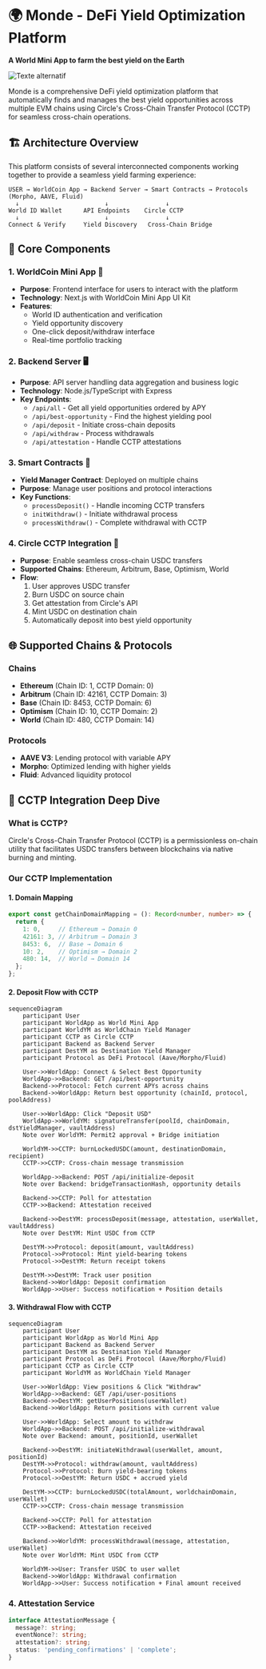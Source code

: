 # 🌍 Monde - DeFi Yield Optimization Platform


 **A World Mini App to farm the best yield on the Earth**

![Texte alternatif](https://i.postimg.cc/BnX2cV16/Screenshot-2025-07-06-at-06-21-35.png)


Monde is a comprehensive DeFi yield optimization platform that automatically finds and manages the best yield opportunities across multiple EVM chains using Circle's Cross-Chain Transfer Protocol (CCTP) for seamless cross-chain operations.

## 🏗️ Architecture Overview

This platform consists of several interconnected components working together to provide a seamless yield farming experience:

```
USER → WorldCoin App → Backend Server → Smart Contracts → Protocols (Morpho, AAVE, Fluid)
  ↓                        ↓                ↓
World ID Wallet      API Endpoints    Circle CCTP    
  ↓                        ↓                ↓
Connect & Verify     Yield Discovery   Cross-Chain Bridge
```

## 🔧 Core Components

### 1. **WorldCoin Mini App** 📱
- **Purpose**: Frontend interface for users to interact with the platform
- **Technology**: Next.js with WorldCoin Mini App UI Kit
- **Features**:
  - World ID authentication and verification
  - Yield opportunity discovery
  - One-click deposit/withdraw interface
  - Real-time portfolio tracking

### 2. **Backend Server** 🖥️
- **Purpose**: API server handling data aggregation and business logic
- **Technology**: Node.js/TypeScript with Express
- **Key Endpoints**:
  - `/api/all` - Get all yield opportunities ordered by APY
  - `/api/best-opportunity` - Find the highest yielding pool
  - `/api/deposit` - Initiate cross-chain deposits
  - `/api/withdraw` - Process withdrawals
  - `/api/attestation` - Handle CCTP attestations

### 3. **Smart Contracts** 📜
- **Yield Manager Contract**: Deployed on multiple chains
- **Purpose**: Manage user positions and protocol interactions
- **Key Functions**:
  - `processDeposit()` - Handle incoming CCTP transfers
  - `initWithdraw()` - Initiate withdrawal process
  - `processWithdraw()` - Complete withdrawal with CCTP

### 4. **Circle CCTP Integration** 🔄
- **Purpose**: Enable seamless cross-chain USDC transfers
- **Supported Chains**: Ethereum, Arbitrum, Base, Optimism, World
- **Flow**:
  1. User approves USDC transfer
  2. Burn USDC on source chain
  3. Get attestation from Circle's API
  4. Mint USDC on destination chain
  5. Automatically deposit into best yield opportunity

## 🌐 Supported Chains & Protocols

### **Chains**
- **Ethereum** (Chain ID: 1, CCTP Domain: 0)
- **Arbitrum** (Chain ID: 42161, CCTP Domain: 3)
- **Base** (Chain ID: 8453, CCTP Domain: 6)
- **Optimism** (Chain ID: 10, CCTP Domain: 2)
- **World** (Chain ID: 480, CCTP Domain: 14)

### **Protocols**
- **AAVE V3**: Lending protocol with variable APY
- **Morpho**: Optimized lending with higher yields
- **Fluid**: Advanced liquidity protocol

## 🔄 CCTP Integration Deep Dive

### **What is CCTP?**
Circle's Cross-Chain Transfer Protocol (CCTP) is a permissionless on-chain utility that facilitates USDC transfers between blockchains via native burning and minting.

### **Our CCTP Implementation**

#### **1. Domain Mapping**
```typescript
export const getChainDomainMapping = (): Record<number, number> => {
  return {
    1: 0,     // Ethereum → Domain 0
    42161: 3, // Arbitrum → Domain 3
    8453: 6,  // Base → Domain 6
    10: 2,    // Optimism → Domain 2
    480: 14,  // World → Domain 14
  };
};
```

#### **2. Deposit Flow with CCTP**
```mermaid
sequenceDiagram
    participant User
    participant WorldApp as World Mini App
    participant WorldYM as WorldChain Yield Manager
    participant CCTP as Circle CCTP
    participant Backend as Backend Server
    participant DestYM as Destination Yield Manager
    participant Protocol as DeFi Protocol (Aave/Morpho/Fluid)

    User->>WorldApp: Connect & Select Best Opportunity
    WorldApp->>Backend: GET /api/best-opportunity
    Backend->>Protocol: Fetch current APYs across chains
    Backend->>WorldApp: Return best opportunity (chainId, protocol, poolAddress)
    
    User->>WorldApp: Click "Deposit USD"
    WorldApp->>WorldYM: signatureTransfer(poolId, chainDomain, dstYieldManager, vaultAddress)
    Note over WorldYM: Permit2 approval + Bridge initiation
    
    WorldYM->>CCTP: burnLockedUSDC(amount, destinationDomain, recipient)
    CCTP->>CCTP: Cross-chain message transmission
    
    WorldApp->>Backend: POST /api/initialize-deposit
    Note over Backend: bridgeTransactionHash, opportunity details
    
    Backend->>CCTP: Poll for attestation
    CCTP->>Backend: Attestation received
    
    Backend->>DestYM: processDeposit(message, attestation, userWallet, vaultAddress)
    Note over DestYM: Mint USDC from CCTP
    
    DestYM->>Protocol: deposit(amount, vaultAddress)
    Protocol->>Protocol: Mint yield-bearing tokens
    Protocol->>DestYM: Return receipt tokens
    
    DestYM->>DestYM: Track user position
    Backend->>WorldApp: Deposit confirmation
    WorldApp->>User: Success notification + Position details
```

#### **3. Withdrawal Flow with CCTP**
```mermaid
sequenceDiagram
    participant User
    participant WorldApp as World Mini App
    participant Backend as Backend Server
    participant DestYM as Destination Yield Manager
    participant Protocol as DeFi Protocol (Aave/Morpho/Fluid)
    participant CCTP as Circle CCTP
    participant WorldYM as WorldChain Yield Manager

    User->>WorldApp: View positions & Click "Withdraw"
    WorldApp->>Backend: GET /api/user-positions
    Backend->>DestYM: getUserPositions(userWallet)
    Backend->>WorldApp: Return positions with current value
    
    User->>WorldApp: Select amount to withdraw
    WorldApp->>Backend: POST /api/initialize-withdrawal
    Note over Backend: amount, positionId, userWallet
    
    Backend->>DestYM: initiateWithdrawal(userWallet, amount, positionId)
    DestYM->>Protocol: withdraw(amount, vaultAddress)
    Protocol->>Protocol: Burn yield-bearing tokens
    Protocol->>DestYM: Return USDC + accrued yield
    
    DestYM->>CCTP: burnLockedUSDC(totalAmount, worldchainDomain, userWallet)
    CCTP->>CCTP: Cross-chain message transmission
    
    Backend->>CCTP: Poll for attestation
    CCTP->>Backend: Attestation received
    
    Backend->>WorldYM: processWithdrawal(message, attestation, userWallet)
    Note over WorldYM: Mint USDC from CCTP
    
    WorldYM->>User: Transfer USDC to user wallet
    Backend->>WorldApp: Withdrawal confirmation
    WorldApp->>User: Success notification + Final amount received
```


### **4. Attestation Service**
```typescript
interface AttestationMessage {
  message?: string;
  eventNonce?: string;
  attestation?: string;
  status: 'pending_confirmations' | 'complete';
}


